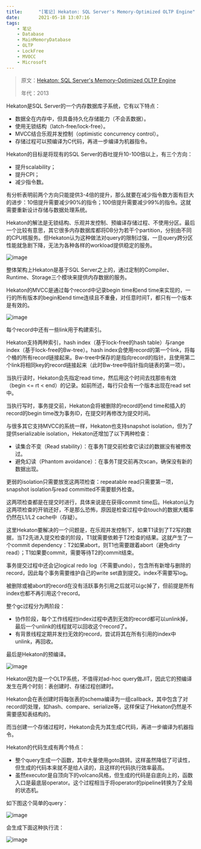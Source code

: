 ```yaml
---
title:      "[笔记] Hekaton: SQL Server's Memory-Optimized OLTP Engine"
date:       2021-05-18 13:07:16
tags:
    - 笔记
    - Database
    - MainMemoryDatabase
    - OLTP
    - LockFree
    - MVOCC
    - Microsoft
---
```


> 原文：[Hekaton: SQL Server's Memory-Optimized OLTP Engine](https://dl.acm.org/doi/abs/10.1145/2463676.2463710)
>
> 年代：2013

Hekaton是SQL Server的一个内存数据库子系统，它有以下特点：
- 数据全在内存中，但具备持久化存储能力（不会丢数据）。
- 使用无锁结构（latch-free/lock-free）。
- MVCC结合乐观并发控制（optimistic concurrency control）。
- 存储过程可以预编译为C代码，再进一步编译为机器指令。

<!--more-->

Hekaton的目标是将现有的SQL Server的吞吐提升10-100倍以上，有三个方向：
- 提升scalability；
- 提升CPI；
- 减少指令数。

有分析表明前两个方向只能提供3-4倍的提升，那么就要在减少指令数方面有巨大的进步：10倍提升需要减少90%的指令；100倍提升需要减少99%的指令。这就需要重新设计存储与数据处理系统。

Hekaton的解法是无锁结构、乐观并发控制、预编译存储过程、不使用分区。最后一个比较有意思，其它很多内存数据库都将DB分为若干个partition，分别由不同的CPU核服务。但Hekaton认为这种做法对query的限制过强，一旦query跨分区性能就急剧下降，无法为各种各样的workload提供稳定的服务。

![image](/images/2021-05/hekaton-01.png)

整体架构上Hekaton是基于SQL Server之上的，通过定制的Compiler、Runtime、Storage三个模块来提供内存数据的服务。

Hekaton的MVCC是通过每个record中记录begin time和end time来实现的，一行的所有版本的begin和end time连续且不重叠，对任意时间T，都只有一个版本是有效的。

![image](/images/2021-05/hekaton-02.png)

每个record中还有一些link用于构建索引。

Hekaton支持两种索引，hash index（基于lock-free的hash table）与range index（基于lock-free的Bw-tree）。hash index会使用record的第一个link，将每个桶的所有record链接起来。Bw-tree中保存的是指向record的指针，且使用第二个link将相同key的record链接起来（此时Bw-tree中指针指向链表的第一项）。

当执行读时，Hekaton会先指定read time，然后用这个时间去找那些有效（begin <= rt < end）的记录。如前所述，每行只会有一个版本出现在read set中。

当执行写时，事务提交前，Hekaton会将被删除的record的end time和插入的record的begin time改为事务ID，在提交时再修改为提交时间。

与很多其它支持MVCC的系统一样，Hekaton也支持snapshot isolation，但为了提供serializable isolation，Hekaton还增加了以下两种检查：
- 读集合不变（Read stability）：在事务T提交前检查它读过的数据没有被修改过。
- 避免幻读（Phantom avoidance）：在事务T提交前再次scan，确保没有新的数据出现。

更弱的isolation只需要放宽这两项检查：repeatable read只需要第一项，snapshot isolation与read committed不需要额外检查。

这两项检查都是在提交时进行，具体来说是在获得commit time后。Hekaton认为这两项检查的开销还好，不是那么恐怖，原因是检查过程中会touch的数据大概率仍然在L1/L2 cache中（存疑）。

这里Hekaton要解决的一个问题是，在乐观并发控制下，如果T1读到了T2写的数据，当T2先进入提交检查的阶段，T1就需要依赖于T2检查的结果。这就产生了一个commit dependency：T2如果abort，则T1也需要跟着abort（避免dirty read）；T1如果要commit，需要等待T2的commit结束。

事务提交过程中还会记logical redo log（不需要undo），包含所有新增与删除的record，因此每个事务需要维护自己的write set直到提交。index不需要写log。

被删除或被abort的record在没有活跃事务引用之后就可以gc掉了，但前提是所有index也都不再引用这个record。

整个gc过程分为两阶段：
- 协作阶段，每个工作线程扫index过程中遇到无效的record都可以unlink掉，最后一个unlink的线程就可以回收这个record了。
- 有背景线程定期并发扫无效的record，尝试将其在所有引用的index中unlink，再回收。

最后是Hekaton的预编译。

![image](/images/2021-05/hekaton-03.png)

Hekaton因为是一个OLTP系统，不值得对ad-hoc query做JIT，因此它的预编译发生在两个时刻：表创建时、存储过程创建时。

Hekaton会在表创建时将每张表的schema编译为一组callback，其中包含了对record的处理，如hash、compare、serialize等，这样保证了Hekaton仍然是不需要感知表结构的。

而当创建一个存储过程时，Hekaton会先为其生成C代码，再进一步编译为机器指令。

Hekaton的代码生成有两个特点：
- 整个query生成一个函数，其中大量使用goto跳转。这样虽然降低了可读性，但生成的代码本来就不是给人读的，且这样的代码执行效率最高。
- 虽然executor是自顶向下的volcano风格，但生成的代码是自底向上的，函数入口是最底层operator。这个过程相当于将operator的pipeline转换为了全局的状态机。

如下图这个简单的query：

![image](/images/2021-05/hekaton-04.png)

会生成下面这种执行流：

![image](/images/2021-05/hekaton-05.png)